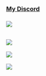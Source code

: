 ###  [My Discord](https://discord.com/users/788659502366064690)
###  [<img src="https://discord.com/api/guilds/842343584568573972/widget.png?style=banner3">](https://discord.gg/k89mKvm5pH)
  <br>
<a href="https://github.com/dodging">
  <img align="center" src="https://github-readme-stats.vercel.app/api?username=dodging&theme=chartreuse-dark&show_icons=true" />
</a>
<br><br>
<a href="https://github.com/dodging?tab=repositories">
  <img align="center" src="https://github-readme-stats.vercel.app/api/top-langs/?username=dodging&theme=chartreuse-dark" />
</a>
<br>
<br>

<img src="https://komarev.com/ghpvc/?username=dodging&style=flat-square">

